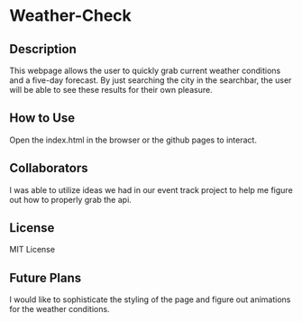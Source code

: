 # Weather-Check

## Description
This webpage allows the user to quickly grab current weather conditions and a five-day forecast. By just searching the city in the searchbar, the user will be able to see these results for their own pleasure. 

## How to Use
Open the index.html in the browser or the github pages to interact.

## Collaborators
I was able to utilize ideas we had in our event track project to help me figure out how to properly grab the api. 

## License 
MIT License

## Future Plans
I would like to sophisticate the styling of the page and figure out animations for the weather conditions.